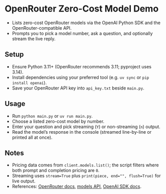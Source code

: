 # OpenRouter Zero-Cost Model Demo
- Lists zero-cost OpenRouter models via the OpenAI Python SDK and the OpenRouter-compatible API.
- Prompts you to pick a model number, ask a question, and optionally stream the live reply.

## Setup
- Ensure Python 3.11+ (OpenRouter recommends 3.11; pyproject uses 3.14).
- Install dependencies using your preferred tool (e.g. `uv sync` or `pip install openai`).
- Save your OpenRouter API key into `api_key.txt` beside `main.py`.

## Usage
- Run `python main.py` or `uv run main.py`.
- Choose a listed zero-cost model by number.
- Enter your question and pick streaming (`Y`) or non-streaming (`n`) output.
- Read the model’s response in the console (streamed line-by-line or printed all at once).

## Notes
- Pricing data comes from `client.models.list()`; the script filters where both prompt and completion pricing are `0`.
- Streaming uses `stream=True` plus `print(piece, end="", flush=True)` for live output.
- References: [OpenRouter docs](https://openrouter.ai/docs), [models API](https://openrouter.ai/api/v1/models), [OpenAI SDK docs](https://platform.openai.com/docs/api-reference/models).